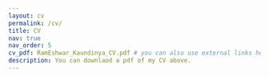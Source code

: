 ```yaml
---
layout: cv
permalink: /cv/
title: CV
nav: true
nav_order: 5
cv_pdf: RamEshwar_Kaundinya_CV.pdf # you can also use external links here
description: You can downlaod a pdf of my CV above.
---
```

